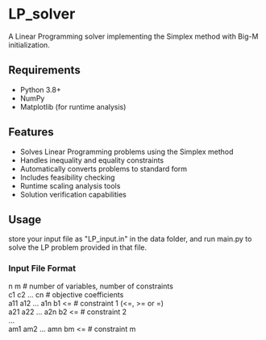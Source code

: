 # LP_solver

A Linear Programming solver implementing the Simplex method with Big-M initialization.

## Requirements
- Python 3.8+
- NumPy
- Matplotlib (for runtime analysis)

## Features 
- Solves Linear Programming problems using the Simplex method
- Handles inequality and equality constraints
- Automatically converts problems to standard form
- Includes feasibility checking
- Runtime scaling analysis tools
- Solution verification capabilities

## Usage
store your input file as "LP_input.in" in the data folder, and run main.py to solve the LP problem provided in that file.


### Input File Format
n m # number of variables, number of constraints  
c1 c2 ... cn # objective coefficients  
a11 a12 ... a1n b1 <= # constraint 1 (<=, >= or =)  
a21 a22 ... a2n b2 <= # constraint 2  
...  
am1 am2 ... amn bm <= # constraint m  
